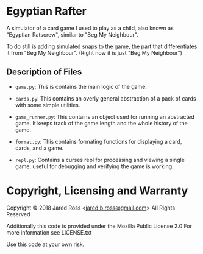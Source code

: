 # Egyptian Rafter

A simulator of a card game I used to play as a child, also known as
"Egyptian Ratscrew", similar to "Beg My Neighbour".

To do still is adding simulated snaps to the game, the part that
differentiates it from "Beg My Neighbour". (Right now it is just "Beg
My Neighbour")


## Description of Files

- `game.py`: This is contains the main logic of the game.

- `cards.py`: This contains an overly general abstraction of a pack of
  cards with some simple utilities.

- `game_runner.py`: This contains an object used for running an
  abstracted game. It keeps track of the game length and the whole
  history of the game.

- `format.py`: This contains formating functions for displaying a
  card, cards, and a game.

- `repl.py`: Contains a curses repl for processing and viewing a
  single game, useful for debugging and verifying the game is working.


# Copyright, Licensing and Warranty

Copyright © 2018 Jared Ross &lt;<jared.b.ross@gmail.com>&gt;
All Rights Reserved

Additionally this code is provided under the Mozilla Public License
2.0 For more information see LICENSE.txt

Use this code at your own risk.
